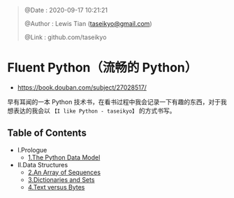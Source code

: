 > @Date    : 2020-09-17 10:21:21
>
> @Author  : Lewis Tian (taseikyo@gmail.com)
>
> @Link    : github.com/taseikyo

# Fluent Python（流畅的 Python）

- https://book.douban.com/subject/27028517/

早有耳闻的一本 Python 技术书，在看书过程中我会记录一下有趣的东西，对于我想表达的我会以 `【I like Python - taseikyo】` 的方式书写。

## Table of Contents

- I.Prologue
	- [1.The Python Data Model](src/01.the-python-data-model.md)
- II.Data Structures
	- [2.An Array of Sequences](src/02.an-array-of-sequences.md)
	- [3.Dictionaries and Sets](src/03.dictionaries-and-sets.md)
	- [4.Text versus Bytes](src/04.text-versus-bytes.md)
